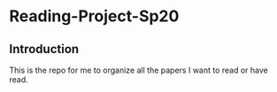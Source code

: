 # Reading-Project-Sp20

## Introduction
This is the repo for me to organize all the papers I want to read or have read. 
